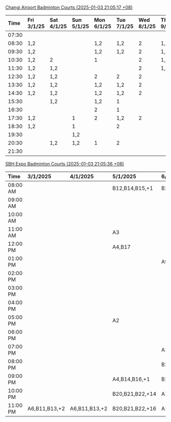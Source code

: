 [Changi Airport Badminton Courts (2025-01-03 21:05:17 +08)](https://www.carc.org.sg/FacilityBooking.aspx)

| Time   | Fri 3/1/25   | Sat 4/1/25   | Sun 5/1/25   | Mon 6/1/25   | Tue 7/1/25   | Wed 8/1/25   | Thu 9/1/25   |
|:-------|:-------------|:-------------|:-------------|:-------------|:-------------|:-------------|:-------------|
| 07:30  |              |              |              |              |              |              |              |
| 08:30  | 1,2          |              |              | 1,2          | 1,2          | 2            | 1,2          |
| 09:30  | 1,2          |              |              | 1,2          | 1,2          | 2            | 1,2          |
| 10:30  | 1,2          | 2            |              | 1            |              | 2            | 1,2          |
| 11:30  | 1,2          | 1,2          |              |              |              | 2            | 1,2          |
| 12:30  | 1,2          | 1,2          |              | 2            | 2            | 2            |              |
| 13:30  | 1,2          | 1,2          |              | 1,2          | 1,2          | 2            |              |
| 14:30  | 1,2          | 1,2          |              | 1,2          | 1,2          | 2            |              |
| 15:30  |              | 1,2          |              | 1,2          | 1            |              |              |
| 16:30  |              |              |              | 2            | 1            |              |              |
| 17:30  | 1,2          |              | 1            | 2            | 1,2          | 2            |              |
| 18:30  | 1,2          |              | 1            |              | 2            |              |              |
| 19:30  |              |              | 1,2          |              |              |              |              |
| 20:30  |              | 1,2          | 1,2          | 1            | 2            |              |              |
| 21:30  |              |              |              |              |              |              |              |

[SBH Expo Badminton Courts (2025-01-03 21:05:36 +08)](https://singaporebadmintonhall.getomnify.com/widgets/O3MRKGBH359GA55KHMG1RD)

| Time     | 3/1/2025      | 4/1/2025      | 5/1/2025        | 6/1/2025        | 7/1/2025        | 8/1/2025        | 9/1/2025        |
|:---------|:--------------|:--------------|:----------------|:----------------|:----------------|:----------------|:----------------|
| 08:00 AM |               |               | B12,B14,B15,+1  | B19,B20,B21,+5  | B19,B21,B22,+13 | B19,B21,B22,+19 | B19,B21,B22,+18 |
| 09:00 AM |               |               |                 |                 | B19,B21,B22,+14 | B19,B21,B22,+17 | B19,B21,B22,+11 |
| 10:00 AM |               |               |                 |                 | B19,B21,B22,+19 | B19,B21,B22,+16 | B19,B21,B22,+10 |
| 11:00 AM |               |               | A3              |                 | B19,B21,B22,+19 | B19,B21,B22,+16 | B19,B21,B22,+9  |
| 12:00 PM |               |               | A4,B17          |                 | B19,B21,B22,+16 | B19,B21,B22,+19 | B19,B21,B22,+18 |
| 01:00 PM |               |               |                 | A9,B20,B22      | B20,B21,B22,+15 | B19,B21,B22,+19 | B19,B21,B22,+19 |
| 02:00 PM |               |               |                 |                 | B20,B21,B22,+17 | B19,B21,B22,+17 | B19,B20,B21,+14 |
| 03:00 PM |               |               |                 |                 | B15,B17,B18,+12 | B16,B19,B21,+6  | B19,B20,B21,+12 |
| 04:00 PM |               |               |                 |                 | B12,B14,B15,+9  | B15,B16,B21,+4  | B11,B12,B18     |
| 05:00 PM |               |               | A2              |                 | B12,B14,B15,+8  |                 |                 |
| 06:00 PM |               |               |                 |                 | A9,B11,B12,+4   |                 | A1              |
| 07:00 PM |               |               |                 | A10,B21         | B12,B19,B20,+7  | A5,B22          |                 |
| 08:00 PM |               |               |                 | B17,B18,B22,+5  | A6              |                 |                 |
| 09:00 PM |               |               | A4,B14,B16,+1   | B17,B20,B22,+11 | A6              |                 |                 |
| 10:00 PM |               |               | B20,B21,B22,+14 | A10,A8,A9,+6    | A10,A8,A9,+7    | A7,A8,A9,+6     |                 |
| 11:00 PM | A6,B11,B13,+2 | A6,B11,B13,+2 | B20,B21,B22,+16 | A10,A8,A9,+6    | A10,A8,A9,+7    | A10,A8,A9,+7    |                 |

